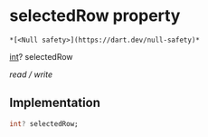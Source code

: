 


# selectedRow property




    *[<Null safety>](https://dart.dev/null-safety)*


[int](https://api.flutter.dev/flutter/dart-core/int-class.html)? selectedRow
  
_read / write_






## Implementation

```dart
int? selectedRow;


```







